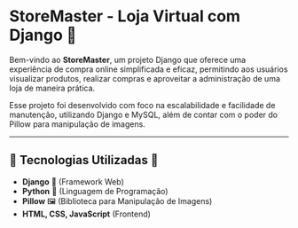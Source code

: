 # **StoreMaster** - Loja Virtual com Django 🚀

Bem-vindo ao **StoreMaster**, um projeto Django que oferece uma experiência de compra online simplificada e eficaz, permitindo aos usuários visualizar produtos, realizar compras e aproveitar a administração de uma loja de maneira prática. 

Esse projeto foi desenvolvido com foco na escalabilidade e facilidade de manutenção, utilizando Django e MySQL, além de contar com o poder do Pillow para manipulação de imagens.

---

## 🌟 **Tecnologias Utilizadas** 🌟
- **Django** 🐍 (Framework Web)
- **Python** 🔧 (Linguagem de Programação)
- **Pillow** 🖼️ (Biblioteca para Manipulação de Imagens)
- **HTML, CSS, JavaScript** (Frontend)
  
